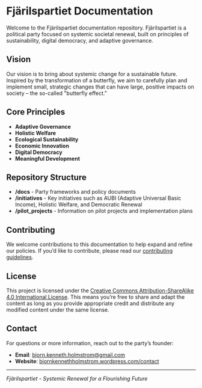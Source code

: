 # Fjärilspartiet Documentation

Welcome to the Fjärilspartiet documentation repository. Fjärilspartiet is a political party focused on systemic societal renewal, built on principles of sustainability, digital democracy, and adaptive governance.

## Vision

Our vision is to bring about systemic change for a sustainable future. Inspired by the transformation of a butterfly, we aim to carefully plan and implement small, strategic changes that can have large, positive impacts on society – the so-called "butterfly effect."

## Core Principles

- **Adaptive Governance**
- **Holistic Welfare**
- **Ecological Sustainability**
- **Economic Innovation**
- **Digital Democracy**
- **Meaningful Development**

## Repository Structure

- **/docs** - Party frameworks and policy documents
- **/initiatives** - Key initiatives such as AUBI (Adaptive Universal Basic Income), Holistic Welfare, and Democratic Renewal
- **/pilot_projects** - Information on pilot projects and implementation plans

## Contributing

We welcome contributions to this documentation to help expand and refine our policies. If you’d like to contribute, please read our [contributing guidelines](CONTRIBUTING.md).

## License

This project is licensed under the [Creative Commons Attribution-ShareAlike 4.0 International License](LICENSE). This means you’re free to share and adapt the content as long as you provide appropriate credit and distribute any modified content under the same license.

## Contact

For questions or more information, reach out to the party’s founder:

- **Email**: bjorn.kenneth.holmstrom@gmail.com
- **Website**: [bjornkennethholmstrom.wordpress.com/contact](https://bjornkennethholmstrom.wordpress.com/contact/)

---
*Fjärilspartiet - Systemic Renewal for a Flourishing Future*

